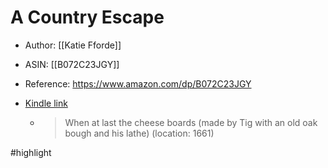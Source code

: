 # A Country Escape

* Author: [[Katie Fforde]]
* ASIN: [[B072C23JGY]]
* Reference: https://www.amazon.com/dp/B072C23JGY
* [Kindle link](kindle://book?action=open&asin=B072C23JGY)


  - > When at last the cheese boards (made by Tig with an old oak bough and his lathe) (location: 1661)


#highlight